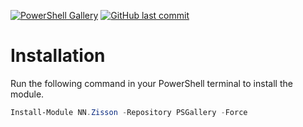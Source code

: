 [![PowerShell Gallery](https://img.shields.io/powershellgallery/dt/NN.Zisson?style=flat-square&logo=powershell&label=NN.Zisson&color=%235391fe)](https://www.powershellgallery.com/packages/NN.Zisson)
[![GitHub last commit](https://img.shields.io/github/last-commit/NorskNoobing/NN.Zisson?logo=github&style=flat-square&label=Last%20Commit)](https://github.com/norsknoobing/NN.Zisson)

# Installation
Run the following command in your PowerShell terminal to install the module.
```powershell
Install-Module NN.Zisson -Repository PSGallery -Force
```